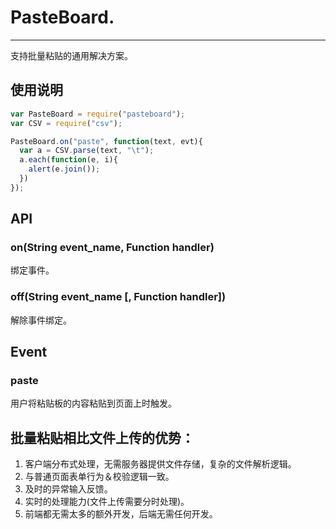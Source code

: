 
# PasteBoard.

----

支持批量粘贴的通用解决方案。

## 使用说明

```js
var PasteBoard = require("pasteboard");
var CSV = require("csv");

PasteBoard.on("paste", function(text, evt){
  var a = CSV.parse(text, "\t");
  a.each(function(e, i){
    alert(e.join());
  })
});
```

## API

### on(String event_name, Function handler)

绑定事件。

### off(String event_name [, Function handler])

解除事件绑定。

## Event

### paste

用户将粘贴板的内容粘贴到页面上时触发。

## 批量粘贴相比文件上传的优势：

1. 客户端分布式处理，无需服务器提供文件存储，复杂的文件解析逻辑。
2. 与普通页面表单行为＆校验逻辑一致。
3. 及时的异常输入反馈。
4. 实时的处理能力(文件上传需要分时处理)。
5. 前端都无需太多的额外开发，后端无需任何开发。
